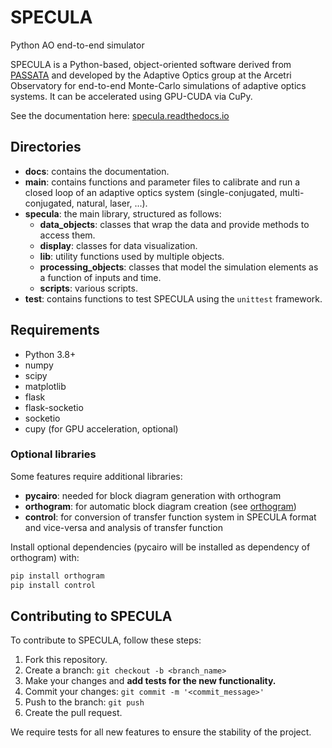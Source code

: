 # SPECULA
Python AO end-to-end simulator

SPECULA is a Python-based, object-oriented software derived from [PASSATA](https://arxiv.org/abs/1607.07624) and developed
by the Adaptive Optics group at the Arcetri Observatory for end-to-end Monte-Carlo simulations of adaptive optics systems.
It can be accelerated using GPU-CUDA via CuPy.

See the documentation here: [specula.readthedocs.io](https://specula.readthedocs.io/en/latest/)

## Directories

- **docs**: contains the documentation.
- **main**: contains functions and parameter files to calibrate and run a closed loop of an adaptive optics system (single-conjugated, multi-conjugated, natural, laser, ...).
- **specula**: the main library, structured as follows:
  - **data_objects**: classes that wrap the data and provide methods to access them.
  - **display**: classes for data visualization.
  - **lib**: utility functions used by multiple objects.
  - **processing_objects**: classes that model the simulation elements as a function of inputs and time.
  - **scripts**: various scripts.
- **test**: contains functions to test SPECULA using the `unittest` framework.

## Requirements

- Python 3.8+
- numpy
- scipy
- matplotlib
- flask
- flask-socketio
- socketio
- cupy (for GPU acceleration, optional)

### Optional libraries

Some features require additional libraries:
- **pycairo**: needed for block diagram generation with orthogram
- **orthogram**: for automatic block diagram creation (see [orthogram](https://pypi.org/project/orthogram/))
- **control**: for conversion of transfer function system in SPECULA format and vice-versa and analysis of transfer function

Install optional dependencies (pycairo will be installed as dependency of orthogram) with:
```bash
pip install orthogram
pip install control
```

## Contributing to SPECULA
To contribute to SPECULA, follow these steps:

1. Fork this repository.
2. Create a branch: `git checkout -b <branch_name>`
3. Make your changes and **add tests for the new functionality.**
4. Commit your changes: `git commit -m '<commit_message>'`
5. Push to the branch: `git push`
6. Create the pull request.

We require tests for all new features to ensure the stability of the project.
